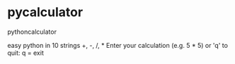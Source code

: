 # pycalculator
pythoncalculator

easy python in 10 strings
+, -, /, *
Enter your calculation (e.g. 5 * 5) or 'q' to quit:
q = exit

